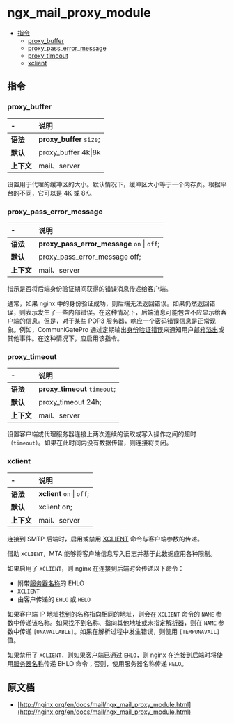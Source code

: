 # ngx_mail_proxy_module

- [指令](#directives)
    - [proxy_buffer](#proxy_buffer)
    - [proxy_pass_error_message](#proxy_pass_error_message)
    - [proxy_timeout](#proxy_timeout)
    - [xclient](#xclient)

<a id="directives"></a>

## 指令

### proxy_buffer

|\-|说明|
|:------|:------|
|**语法**|**proxy_buffer** `size`;|
|**默认**|proxy_buffer 4k&#124;8k|
|**上下文**|mail、server|

设置用于代理的缓冲区的大小。默认情况下，缓冲区大小等于一个内存页。根据平台的不同，它可以是 4K 或 8K。

### proxy_pass_error_message

|\-|说明|
|:------|:------|
|**语法**|**proxy_pass_error_message** `on` &#124; `off`;|
|**默认**|proxy_pass_error_message off;|
|**上下文**|mail、server|

指示是否将后端身份验证期间获得的错误消息传递给客户端。

通常，如果 nginx 中的身份验证成功，则后端无法返回错误。如果仍然返回错误，则表示发生了一些内部错误。在这种情况下，后端消息可能包含不应显示给客户端的信息。但是，对于某些 POP3 服务器，响应一个密码错误信息是正常现象。例如，CommuniGatePro 通过定期输出[身份验证错误](http://www.stalker.com/CommuniGatePro/POP.html#Alerts)来通知用户[邮箱溢出](http://www.stalker.com/CommuniGatePro/Alerts.html#Quota)或其他事件。在这种情况下，应启用该指令。

### proxy_timeout

|\-|说明|
|:------|:------|
|**语法**|**proxy_timeout** `timeout`;|
|**默认**|proxy_timeout 24h;|
|**上下文**|mail、server|

设置客户端或代理服务器连接上两次连续的读取或写入操作之间的超时（`timeout`）。如果在此时间内没有数据传输，则连接将关闭。

### xclient

|\-|说明|
|:------|:------|
|**语法**|**xclient** `on` &#124; `off`;|
|**默认**|xclient on;|
|**上下文**|mail、server|

连接到 SMTP 后端时，启用或禁用 [XCLIENT](http://www.postfix.org/XCLIENT_README.html) 命令与客户端参数的传递。

借助 `XCLIENT`，MTA 能够将客户端信息写入日志并基于此数据应用各种限制。

如果启用了 `XCLIENT`，则 nginx 在连接到后端时会传递以下命令：

- 附带[服务器名称](ngx_mail_core_module.md#server_name)的 EHLO
- `XCLIENT`
- 由客户传递的 `EHLO` 或 `HELO`

如果客户端 IP 地址[找到](ngx_mail_core_module.md#resolver)的名称指向相同的地址，则会在 `XCLIENT` 命令的 `NAME` 参数中传递该名称。如果找不到名称、指向其他地址或未指定[解析器](ngx_mail_core_module.md#resolver)，则在 `NAME` 参数中传递 `[UNAVAILABLE]`。如果在解析过程中发生错误，则使用 `[TEMPUNAVAIL]` 值。

如果禁用了 `XCLIENT`，则如果客户端已通过 `EHLO`，则 nginx 在连接到后端时将使用[服务器名称](ngx_mail_core_module.md#server_name)传递 EHLO 命令；否则，使用服务器名称传递 `HELO`。

## 原文档

- [http://nginx.org/en/docs/mail/ngx_mail_proxy_module.html](http://nginx.org/en/docs/mail/ngx_mail_proxy_module.html)
